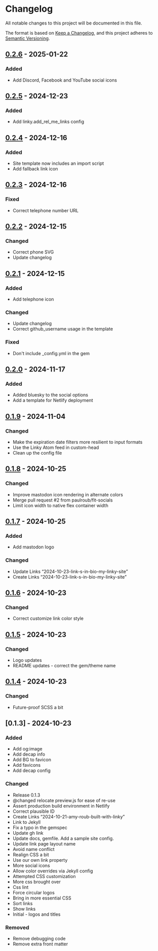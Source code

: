 # Changelog

All notable changes to this project will be documented in this file.

The format is based on [Keep a Changelog](https://keepachangelog.com/en/1.0.0/),
and this project adheres to [Semantic Versioning](https://semver.org/spec/v2.0.0.html).

## [0.2.6] - 2025-01-22

### Added

- Add Discord, Facebook and YouTube social icons

## [0.2.5] - 2024-12-23

### Added

- Add linky.add_rel_me_links config

## [0.2.4] - 2024-12-16

### Added

- Site template now includes an import script
- Add fallback link icon

## [0.2.3] - 2024-12-16

### Fixed

- Correct telephone number URL

## [0.2.2] - 2024-12-15

### Changed

- Correct phone SVG
- Update changelog

## [0.2.1] - 2024-12-15

### Added

- Add telephone icon

### Changed

- Update changelog
- Correct github_username usage in the template

### Fixed

- Don't include _config.yml in the gem

## [0.2.0] - 2024-11-17

### Added

- Added bluesky to the social options
- Add a template for Netlify deployment

## [0.1.9] - 2024-11-04

### Changed

- Make the expiration date filters more resilient to input formats
- Use the Linky Atom feed in custom-head
- Clean up the config file

## [0.1.8] - 2024-10-25

### Changed

- Improve mastodon icon rendering in alternate colors
- Merge pull request #2 from paulroub/fit-socials
- Limit icon width to native flex container width

## [0.1.7] - 2024-10-25

### Added

- Add mastodon logo

### Changed

- Update Links “2024-10-23-link-s-in-bio-my-linky-site”
- Create Links “2024-10-23-link-s-in-bio-my-linky-site”

## [0.1.6] - 2024-10-23

### Changed

- Correct customize link color style

## [0.1.5] - 2024-10-23

### Changed

- Logo updates
- README updates - correct the gem/theme name

## [0.1.4] - 2024-10-23

### Changed

- Future-proof SCSS a bit

## [0.1.3] - 2024-10-23

### Added

- Add og:image
- Add decap info
- Add BG to favicon
- Add favicons
- Add decap config

### Changed

- Release 0.1.3
- @changed relocate preview.js for ease of re-use
- Assert production build environment in Netlify
- Correct plausible ID
- Create Links “2024-10-21-amy-roub-built-with-linky”
- Link to Jekyll
- Fix a typo in the gemspec
- Update gh link
- Update docs, gemfile. Add a sample site config.
- Update link page layout name
- Avoid name conflict
- Realign CSS a bit
- Use our own link property
- More social icons
- Allow color overrides via Jekyll config
- Attempted CSS customization
- More css brought over
- Css lint
- Force circular logos
- Bring in more essential CSS
- Sort links
- Show links
- Initial - logos and titles

### Removed

- Remove debugging code
- Remove extra front matter

[0.2.6]: https://github.com/paulroub/linky/compare/v0.2.5..v0.2.6
[0.2.5]: https://github.com/paulroub/linky/compare/v0.2.4..v0.2.5
[0.2.4]: https://github.com/paulroub/linky/compare/v0.2.3..v0.2.4
[0.2.3]: https://github.com/paulroub/linky/compare/0.2.2..v0.2.3
[0.2.2]: https://github.com/paulroub/linky/compare/v0.2.1..0.2.2
[0.2.1]: https://github.com/paulroub/linky/compare/v0.2.0..v0.2.1
[0.2.0]: https://github.com/paulroub/linky/compare/0.1.9..v0.2.0
[0.1.9]: https://github.com/paulroub/linky/compare/0.1.8..0.1.9
[0.1.8]: https://github.com/paulroub/linky/compare/0.1.7..0.1.8
[0.1.7]: https://github.com/paulroub/linky/compare/0.1.6..0.1.7
[0.1.6]: https://github.com/paulroub/linky/compare/0.1.5..0.1.6
[0.1.5]: https://github.com/paulroub/linky/compare/0.1.4..0.1.5
[0.1.4]: https://github.com/paulroub/linky/compare/0.1.3..0.1.4

<!-- generated by git-cliff -->
